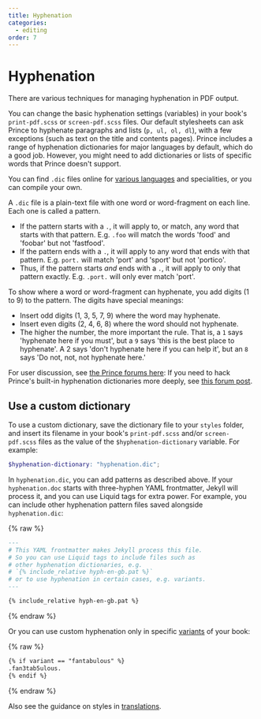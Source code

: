 ```yaml
---
title: Hyphenation
categories:
  - editing
order: 7
---
```


# Hyphenation

There are various techniques for managing hyphenation in PDF output.

You can change the basic hyphenation settings (variables) in your book's `print-pdf.scss` or `screen-pdf.scss` files. Our default stylesheets can ask Prince to hyphenate paragraphs and lists (`p, ul, ol, dl`), with a few exceptions (such as text on the title and contents pages). Prince includes a range of hyphenation dictionaries for major languages by default, which do a good job. However, you might need to add dictionaries or lists of specific words that Prince doesn't support.

You can find `.dic` files online for [various languages](http://www.ctan.org/tex-archive/language/hyph-utf8/tex/generic/hyph-utf8/patterns/txt) and specialities, or you can compile your own.

A `.dic` file is a plain-text file with one word or word-fragment on each line. Each one is called a pattern.

*	If the pattern starts with a `.`, it will apply to, or match, any word that starts with that pattern. E.g. `.foo` will match the words 'food' and 'foobar' but not 'fastfood'.
*	If the pattern ends with a `.`, it will apply to any word that ends with that pattern. E.g. `port.` will match 'port' and 'sport' but not 'portico'.
*	Thus, if the pattern starts *and* ends with a `.`, it will apply to only that pattern exactly. E.g. `.port.` will only ever match 'port'.

To show where a word or word-fragment can hyphenate, you add digits (1 to 9) to the pattern. The digits have special meanings:

*	Insert odd digits (1, 3, 5, 7, 9) where the word may hyphenate.
*	Insert even digits (2, 4, 6, 8) where the word should not hyphenate.
*	The higher the number, the more important the rule. That is, a `1` says 'hyphenate here if you must', but a `9` says 'this is the best place to hyphenate'. A 2 says 'don't hyphenate here if you can help it', but an `8` says 'Do not, not, not hyphenate here.'

For user discussion, see [the Prince forums here](http://www.princexml.com/forum/topic/542/prince-hyphenate-patterns-none-url-patterns-url): If you need to hack Prince's built-in hyphenation dictionaries more deeply, see [this forum post](http://www.princexml.com/forum/topic/1474/prince-and-hyphenation).

## Use a custom dictionary

To use a custom dictionary, save the dictionary file to your `styles` folder, and insert its filename in your book's `print-pdf.scss` and/or `screen-pdf.scss` files as the value of the `$hyphenation-dictionary` variable. For example:

``` scss
$hyphenation-dictionary: "hyphenation.dic";
```

In `hyphenation.dic`, you can add patterns as described above. If your `hyphenation.doc` starts with three-hyphen YAML frontmatter, Jekyll will process it, and you can use Liquid tags for extra power. For example, you can include other hyphenation pattern files saved alongside `hyphenation.dic`:

{% raw %}
``` md
---
# This YAML frontmatter makes Jekyll process this file.
# So you can use Liquid tags to include files such as
# other hyphenation dictionaries, e.g.
# `{% include_relative hyph-en-gb.pat %}`
# or to use hyphenation in certain cases, e.g. variants.
---

{% include_relative hyph-en-gb.pat %}
```
{% endraw %}

Or you can use custom hyphenation only in specific [variants](../setup/variants.html) of your book:

{% raw %}
``` md
{% if variant == "fantabulous" %}
.fan3tab5ulous.
{% endif %}
```
{% endraw %}

Also see the guidance on styles in [translations](../setup/translations.html).
